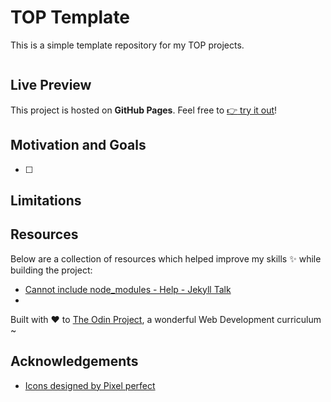 # TOP Template

This is a simple template repository for my TOP projects.

![]()

## Live Preview

This project is hosted on **GitHub Pages**. Feel free to [:point_right: try it out]()!

## Motivation and Goals

- [ ]

## Limitations

## Resources

Below are a collection of resources which helped improve my skills :sparkles: while building the project:

- [Cannot include node_modules - Help - Jekyll Talk](https://talk.jekyllrb.com/t/cannot-include-node-modules/3975/5)
-

Built with :heart: to [The Odin Project](https://www.theodinproject.com/), a wonderful Web Development curriculum ~

## Acknowledgements

- [Icons designed by Pixel perfect](https://www.flaticon.com/authors/pixel-perfect)
